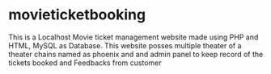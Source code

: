 # movieticketbooking
This is a Localhost Movie ticket management website made using PHP and HTML, MySQL as Database. This website posses multiple theater of a theater chains named as phoenix and and admin panel to keep record of the tickets booked and Feedbacks from customer 
